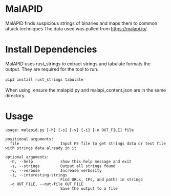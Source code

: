 # MalAPID
 MalAPID finds suspicious strings of binaries and maps them to common attack techniques
 The data used was pulled from https://malapi.io/.
# Install Dependencies
MalAPID uses rust_strings to extract strings and tabulate formats the output. They are required for the tool to run.<br><br>
`pip3 install rust_strings tabulate`<br><br>
When using, ensure the malapid.py and malapi_content.json are in the same directory.
# Usage
```
usage: malapid.py [-h] [-s] [-v] [-i] [-o OUT_FILE] file

positional arguments:
  file                  Input PE file to get strings data or text file with strings data already in it

optional arguments:
  -h, --help            show this help message and exit
  -s, --strings         Output all strings found
  -v, --verbose         Increase verbosity
  -i, --interesting-strings
                        Find URLs, IPs, and paths in strings
  -o OUT_FILE, --out-file OUT_FILE
                        Save the output to a file
